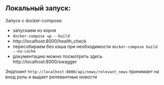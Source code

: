 ## Локальный запуск:

Запуск с docker-compose:
- запускаем из корня
- <code>docker-compose up --build</code>
- http://localhost:8000/health_check
- пересобираем без кэша при необходимости <code>docker-compose build --no-cache</code>
- документацию можно посмотреть здесь http://localhost:8000/swagger

Эндпоинт <code>http://localhost:8000/api/news/relevant_news</code> принимает на вход роль и выдает релевантные новости